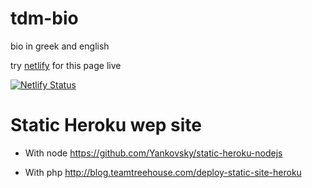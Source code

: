# tdm-bio

bio in greek and english

try [netlify](https://michaeltd.netlify.com/) for this page live

[![Netlify Status](https://api.netlify.com/api/v1/badges/1bfb02c1-555f-4300-b2d5-17331d66d855/deploy-status)](https://app.netlify.com/sites/michaeltd/deploys)

# Static Heroku wep site

  * With node https://github.com/Yankovsky/static-heroku-nodejs

  * With php http://blog.teamtreehouse.com/deploy-static-site-heroku
